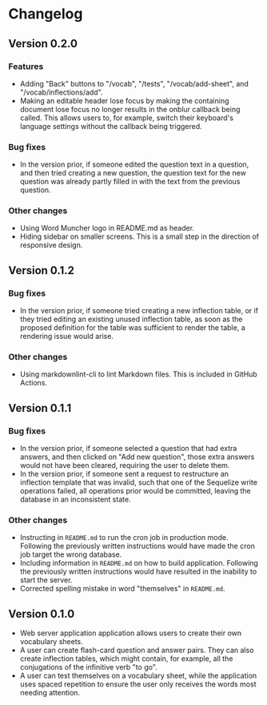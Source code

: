 # Changelog

## Version 0.2.0

### Features

- Adding "Back" buttons to "/vocab", "/tests", "/vocab/add-sheet", and "/vocab/inflections/add".
- Making an editable header lose focus by making the containing document lose focus
  no longer results in the onblur callback being called. This allows users to, for
  example, switch their keyboard's language settings without the callback being triggered.

### Bug fixes

- In the version prior, if someone edited the question text in a question, and
  then tried creating a new question, the question text for the new question was
  already partly filled in with the text from the previous question.

### Other changes

- Using Word Muncher logo in README.md as header.
- Hiding sidebar on smaller screens. This is a small step in the direction of responsive
  design.

## Version 0.1.2

### Bug fixes

- In the version prior, if someone tried creating a new inflection table, or if
  they tried editing an existing unused inflection table, as soon as the proposed
  definition for the table was sufficient to render the table, a rendering issue
  would arise.

### Other changes

- Using markdownlint-cli to lint Markdown files. This is included in GitHub Actions.

## Version 0.1.1

### Bug fixes

- In the version prior, if someone selected a question that had extra answers,
  and then clicked on "Add new question", those extra answers would not have
  been cleared, requiring the user to delete them.
- In the version prior, if someone sent a request to restructure an inflection
  template that was invalid, such that one of the Sequelize write operations
  failed, all operations prior would be committed, leaving the database in an
  inconsistent state.

### Other changes

- Instructing in `README.md` to run the cron job in production mode. Following
  the previously written instructions would have made the cron job target the
  wrong database.
- Including information in `README.md` on how to build application. Following
  the previously written instructions would have resulted in the inability to
  start the server.
- Corrected spelling mistake in word "themselves" in `README.md`.

## Version 0.1.0

- Web server application application allows users to create their own vocabulary
  sheets.
- A user can create flash-card question and answer pairs. They can also create
  inflection tables, which might contain, for example, all the conjugations of
  the infinitive verb "to go".
- A user can test themselves on a vocabulary sheet, while the application uses
  spaced repetition to ensure the user only receives the words most needing attention.

